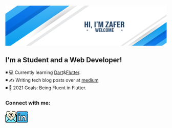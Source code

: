 ![banner](banner.png)

## I'm a Student and a Web Developer!

◾ 💻 Currently learning [Dart](https://dart.dev/)&[Flutter](https://flutter.dev/).
</br>
◾ ✍️ Writing tech blog posts over at [medium](https://caliskanzafer.medium.com)
</br>
◾ 🥅 2021 Goals: Being Fluent in Flutter.
</br>
### Connect with me:


<img align="left" width="35px" src="email.svg" />
<img align="left" width="35px" src="linkedin.svg" />
